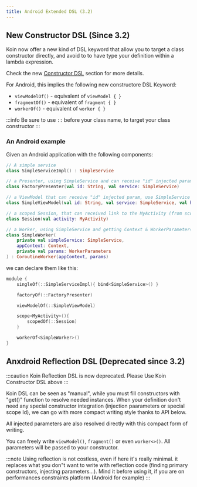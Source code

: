 ```yaml
---
title: Android Extended DSL (3.2)
---
```


## New Constructor DSL (Since 3.2)

Koin now offer a new kind of DSL keyword that allow you to target a class constructor directly, and avoid to to have type your definition within a lambda expression. 

Check the new [Constructor DSL](../koin-core/dsl-update.md#constructor-dsl-since-32) section for more details.

For Android, this implies the following new constructore DSL Keyword:

* `viewModelOf()` - equivalent of `viewModel { }`
* `fragmentOf()` - equivalent of `fragment { }`
* `workerOf()` - equivalent of `worker { }`

:::info
 Be sure to use `::` before your class name, to target your class constructor 
:::

### An Android example

Given an Android application with the following components:

```kotlin
// A simple service
class SimpleServiceImpl() : SimpleService

// a Presenter, using SimpleService and can receive "id" injected param
class FactoryPresenter(val id: String, val service: SimpleService)

// a ViewModel that can receive "id" injected param, use SimpleService and get SavedStateHandle
class SimpleViewModel(val id: String, val service: SimpleService, val handle: SavedStateHandle) : ViewModel()

// a scoped Session, that can received link to the MyActivity (from scope)
class Session(val activity: MyActivity)

// a Worker, using SimpleService and getting Context & WorkerParameters
class SimpleWorker(
    private val simpleService: SimpleService,
    appContext: Context,
    private val params: WorkerParameters
) : CoroutineWorker(appContext, params)
```

we can declare them like this:

```kotlin
module {
    singleOf(::SimpleServiceImpl){ bind<SimpleService>() }

    factoryOf(::FactoryPresenter)

    viewModelOf(::SimpleViewModel)

    scope<MyActivity>(){
        scopedOf(::Session) 
    }

    workerOf<SimpleWorker>()
}
```

## Anxdroid Reflection DSL (Deprecated since 3.2)

:::caution
 Koin Reflection DSL is now deprecated. Please Use Koin Constructor DSL above 
:::

Koin DSL can be seen as "manual", while you must fill constructors with "get()" function to resolve needed instances. When your definition don't need any special constructor integration (injection paarameters or special scope Id), we can go with more compact writing style thanks to API below.

All injected parameters are also resolved directly with this compact form of writing.

You can freely write `viewModel()`, `fragment()` or even `worker<>()`. All parameters will be passed to your constructor.

:::note
 Using reflection is not costless, even if here it's really minimal. it replaces what you don"t want to write with reflection code (finding primary constructors, injecting parameters...). Mind it before using it, if you are on performances constraints platform (Android for example)
:::
